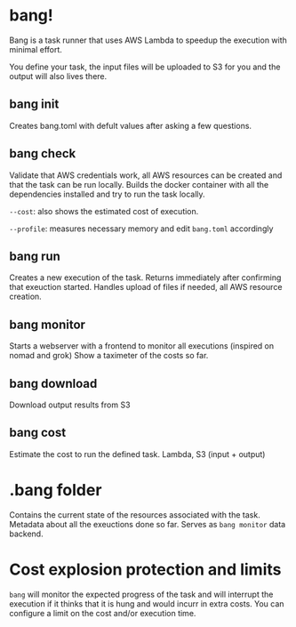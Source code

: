 # bang!

Bang is a task runner that uses AWS Lambda to speedup the execution with minimal effort.

You define your task, the input files will be uploaded to S3 for you and the output will also lives there.

## bang init

Creates bang.toml with defult values after asking a few questions.

## bang check

Validate that AWS credentials work, all AWS resources can be created and that the task can be run locally.
Builds the docker container with all the dependencies installed and try to run the task locally.

`--cost`: also shows the estimated cost of execution.

`--profile`: measures necessary memory and edit `bang.toml` accordingly

## bang run

Creates a new execution of the task. Returns immediately after confirming that exeuction started.
Handles upload of files if needed, all AWS resource creation.

## bang monitor

Starts a webserver with a frontend to monitor all executions (inspired on nomad and grok)
Show a taximeter of the costs so far.

## bang download

Download output results from S3

## bang cost

Estimate the cost to run the defined task. Lambda, S3 (input + output)

# .bang folder

Contains the current state of the resources associated with the task.
Metadata about all the exeuctions done so far. Serves as `bang monitor` data backend.

# Cost explosion protection and limits

`bang` will monitor the expected progress of the task and will interrupt the execution if it thinks that it is hung
and would incurr in extra costs. You can configure a limit on the cost and/or execution time.

